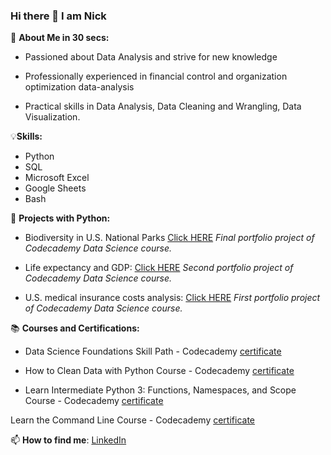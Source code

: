 ### Hi there 👋 I am Nick



👀 **About Me in 30 secs:** 

 - Passioned about Data Analysis and strive for new knowledge

 - Professionally experienced in financial control and organization optimization data-analysis

 - Practical skills in Data Analysis, Data Cleaning and Wrangling, Data Visualization. 




💡**Skills:**

 - Python
 - SQL
 - Microsoft Excel
 - Google Sheets
 - Bash  
  
  
 
 
 
🐍 **Projects with Python:**
 - Biodiversity in U.S. National Parks [Click HERE](https://github.com/nefedovnd/Biodiversity_in_US_national_parks)
   *Final portfolio project of Codecademy Data Science course.*

 - Life expectancy and GDP: [Click HERE](https://github.com/nefedovnd/Life_expectancy_and_GDP)
   *Second portfolio project of Codecademy Data Science course.*

 - U.S. medical insurance costs analysis: [Click HERE](https://github.com/nefedovnd/US_medical_insurance_costs)
   *First portfolio project of Codecademy Data Science course.* 






📚 **Courses and Certifications:**

 - Data Science Foundations Skill Path - Codecademy
   [certificate](https://www.codecademy.com/profiles/nefedovn/certificates/738a7262ff2b4a49b062c25482dc2549)

 - How to Clean Data with Python Course - Codecademy
   [certificate](https://www.codecademy.com/profiles/nefedovn/certificates/e773a003314c1be60da8388a90a77e78)

 - Learn Intermediate Python 3: Functions, Namespaces, and Scope Course - Codecademy
   [certificate](https://www.codecademy.com/profiles/nefedovn/certificates/15702a4b792847e1a90f59e2ecac7a97)

Learn the Command Line Course - Codecademy
[certificate](https://www.codecademy.com/profiles/nefedovn/certificates/c87ba0541f8be78bc2f4ba1128233f6f)



📫 **How to find me**: 
   [LinkedIn](https://www.linkedin.com/in/nikita-nefedov/)
